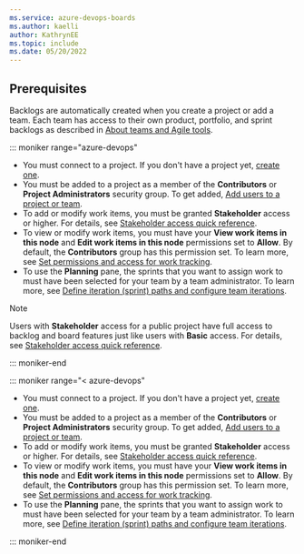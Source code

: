 ```yaml
---
ms.service: azure-devops-boards
ms.author: kaelli
author: KathrynEE
ms.topic: include
ms.date: 05/20/2022
---
```



## Prerequisites

Backlogs are automatically created when you create a project or add a team. Each team has access to their own product, portfolio, and sprint backlogs as described in [About teams and Agile tools](../../organizations/settings/about-teams-and-settings.md#each-team-gets-their-own-set-of-tools).

::: moniker range="azure-devops"

* You must connect to a project. If you don't have a project yet, [create one](../get-started/sign-up-invite-teammates.md). 
* You must be added to a project as a member of the **Contributors** or **Project Administrators** security group. To get added, [Add users to a project or team](../../organizations/security/add-users-team-project.md). 
* To add or modify work items, you must be granted **Stakeholder** access or higher. For details, see [Stakeholder access quick reference](../../organizations/security/stakeholder-access.md).
* To view or modify work items, you must have your **View work items in this node** and **Edit work items in this node** permissions set to **Allow**.  By default, the **Contributors** group has this permission set. To learn more, see [Set permissions and access for work tracking](../../organizations/security/set-permissions-access-work-tracking.md).  
* To use the **Planning** pane, the sprints that you want to assign work to must have been selected for your team by a team administrator. To learn more, see [Define iteration (sprint) paths and configure team iterations](../../organizations/settings/set-iteration-paths-sprints.md).  

> [!NOTE]  
> Users with **Stakeholder** access for a public project have full access to backlog and board features just like users with **Basic** access. For details, see [Stakeholder access quick reference](../../organizations/security/stakeholder-access.md).


::: moniker-end

::: moniker range="< azure-devops"

* You must connect to a project. If you don't have a project yet, [create one](../../organizations/projects/create-project.md).
* You must be added to a project as a member of the **Contributors** or **Project Administrators** security group. To get added, [Add users to a project or team](../../organizations/security/add-users-team-project.md). 
* To add or modify work items, you must be granted **Stakeholder** access or higher. For details, see [Stakeholder access quick reference](../../organizations/security/stakeholder-access.md).
* To view or modify work items, you must have your **View work items in this node** and **Edit work items in this node** permissions set to **Allow**.  By default, the **Contributors** group has this permission set. To learn more, see [Set permissions and access for work tracking](../../organizations/security/set-permissions-access-work-tracking.md).  
* To use the **Planning** pane, the sprints that you want to assign work to must have been selected for your team by a team administrator. To learn more, see [Define iteration (sprint) paths and configure team iterations](../../organizations/settings/set-iteration-paths-sprints.md).  

::: moniker-end
